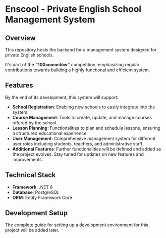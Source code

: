# Enscool - Private English School Management System

## Overview
This repository hosts the backend for a management system designed for private English schools.

It's part of the **"100commitów"** competition, emphasizing regular contributions towards building a highly functional and efficient system.

## Features
By the end of its development, this system will support:
- **School Registration**: Enabling new schools to easily integrate into the system.
- **Course Management**: Tools to create, update, and manage courses offered by the school.
- **Lesson Planning**: Functionalities to plan and schedule lessons, ensuring a structured educational experience.
- **User Management**: Comprehensive management system for different user roles including students, teachers, and administrative staff.
- **Additional Features**: Further functionalities will be defined and added as the project evolves. Stay tuned for updates on new features and improvements.


## Technical Stack
- **Framework**: .NET 8
- **Database**: PostgreSQL
- **ORM**: Entity Framework Core

## Development Setup
The complete guide for setting up a development environment for this project will be added later.
